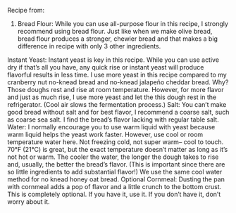 Recipe from: 

1. Bread Flour: While you can use all-purpose flour in this recipe, I strongly recommend using bread flour. Just like when we make olive bread, bread flour produces a stronger, chewier bread and that makes a big difference in recipe with only 3 other ingredients.

Instant Yeast: Instant yeast is key in this recipe. While you can use active dry if that’s all you have, any quick rise or instant yeast will produce flavorful results in less time. I use more yeast in this recipe compared to my cranberry nut no-knead bread and no-knead jalapeño cheddar bread. Why? Those doughs rest and rise at room temperature. However, for more flavor and just as much rise, I use more yeast and let the this dough rest in the refrigerator. (Cool air slows the fermentation process.)
Salt: You can’t make good bread without salt and for best flavor, I recommend a coarse salt, such as coarse sea salt. I find the bread’s flavor lacking with regular table salt.
Water: I normally encourage you to use warm liquid with yeast because warm liquid helps the yeast work faster. However, use cool or room temperature water here. Not freezing cold, not super warm– cool to touch. 70°F (21°C) is great, but the exact temperature doesn’t matter as long as it’s not hot or warm. The cooler the water, the longer the dough takes to rise and, usually, the better the bread’s flavor. (This is important since there are so little ingredients to add substantial flavor!) We use the same cool water method for no knead honey oat bread.
Optional Cornmeal: Dusting the pan with cornmeal adds a pop of flavor and a little crunch to the bottom crust. This is completely optional. If you have it, use it. If you don’t have it, don’t worry about it.
